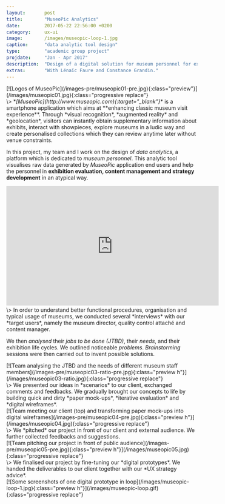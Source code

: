 ```yaml
---
layout:       post
title:        "MuseoPic Analytics"
date:         2017-05-22 22:56:00 +0200
category:     ux-ui
image:        /images/museopic-loop-1.jpg
caption:      "data analytic tool design"
type:         "academic group project"
projdate:     "Jan - Apr 2017"
description:  "Design of a digital solution for museum personnel for exhibition evaluation."
extras:       "With Lénaïc Faure and Constance Grandin."
---
```



<div class="image entry thin" markdown="1">
[![Logos of MuseoPic](/images-pre/museopic01-pre.jpg){:class="preview"}](/images/museopic01.jpg){:class="progressive replace"}
</div>

<div class="entry" markdown="1">
\>  
*<i>[MuseoPic](http://www.museopic.com){:target="_blank"}</i>* is a smartphone application which aims at **enhancing classic museum visit experience**. Through *visual recognition*, *augmented reality* and *geolocation*, visitors can instantly obtain supplementary information about exhibits, interact with showpieces, explore museums in a ludic way and create personalised collections which they can review anytime later without venue constraints.

In this project, my team and I work on the design of *data analytics*, a platform which is dedicated to *museum personnel*. This analytic tool visualises raw data generated by *<i>MuseoPic</i>* application end users and help the personnel in **exhibition evaluation, content management and strategy development** in an atypical way.
</div>

<div class="image entry" markdown="0">
<iframe width="560" height="315" src="https://www.youtube.com/embed/48McP4qGOJU?rel=0" frameborder="0" allow="autoplay; encrypted-media" allowfullscreen></iframe>
</div>

<div class="entry" markdown="1">
\>  
In order to understand better functional procedures, organisation and typical usage of museums, we conducted several *interviews* with our *target users*, namely the museum director, quality control attaché and content manager.

We then *analysed* their *jobs to be done (JTBD)*, their *needs*, and their exhibition life cycles. We outlined noticeable *problems*. *Brainstorming* sessions were then carried out to invent possible solutions.
</div>

<div class="image entry" markdown="1">
[![Team analysing the JTBD and the needs of different museum staff members](/images-pre/museopic03-ratio-pre.jpg){:class="preview h"}](/images/museopic03-ratio.jpg){:class="progressive replace"}
</div>

<div class="entry thin" markdown="1">
\>  
We presented our ideas in *scenarios* to our client, exchanged comments and feedbacks. We gradually brought our concepts to life by building quick and dirty *paper mock-ups*, *iterative evaluation* and *digital wireframes*.
</div>

<div class="image entry" markdown="1">
[![Team meeting our client (top) and transforming paper mock-ups into digital wireframes](/images-pre/museopic04-pre.jpg){:class="preview h"}](/images/museopic04.jpg){:class="progressive replace"}
</div>

<div class="entry thin" markdown="1">
\>  
We *pitched* our project in front of our client and external audience. We further collected feedbacks and suggestions.
</div>

<div class="image entry" markdown="1">
[![Team pitching our project in front of public audience](/images-pre/museopic05-pre.jpg){:class="preview h"}](/images/museopic05.jpg){:class="progressive replace"}
</div>

<div class="entry thin" markdown="1">
\>  
We finalised our project by fine-tuning our *digital prototypes*. We handed the deliverables to our client together with our *UX strategy advice*.
</div>

<div class="image entry" markdown="1">
[![Some screenshots of one digital prototype in loop](/images/museopic-loop-1.jpg){:class="preview h"}](/images/museopic-loop.gif){:class="progressive replace"}
</div>